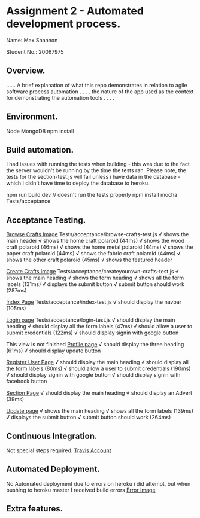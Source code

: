 # Assignment 2 - Automated development process.

Name: Max Shannon

Student No.:  20067975

## Overview.

...... A brief explanation of what this repo demonstrates in relation to agile software process automation . . . . the nature of the app used  as the context for demonstrating the automation tools . . . .


## Environment.

Node
MongoDB
npm install

## Build automation.

I had issues with running the tests when building - this was due to the fact the server wouldn't be running by the time the tests ran.
Please note, the tests for the section-test.js will fail unless i have data in the database - which I didn't have time to deploy the database to heroku.

npm run build:dev // doesn't run the tests properly
npm install
mocha Tests/acceptance

## Acceptance Testing.

[Browse Crafts Image](https://imgur.com/a/JawU8)
Tests/acceptance/browse-crafts-test.js
    √ shows the main header
    √ shows the home craft polaroid (44ms)
    √ shows the wood craft polaroid (46ms)
    √ shows the home metal polaroid (44ms)
    √ shows the paper craft polaroid (44ms)
    √ shows the fabric craft polaroid (44ms)
    √ shows the other craft polaroid (45ms)
    √ shows the featured header

[Create Crafts Image](https://imgur.com/a/XQ7wX)
Tests/acceptance/createyourown-crafts-test.js
    √ shows the main heading
    √ shows the form heading
    √ shows all the form labels (131ms)
    √ displays the submit button
    √ submit button should work (287ms)

[Index Page](https://imgur.com/a/pinxm)
Tests/acceptance/index-test.js
    √ should display the navbar (105ms)

[Login page](https://imgur.com/a/xMa7W)
Tests/acceptance/login-test.js
    √ should display the main heading
    √ should display all the form labels (47ms)
    √ should allow a user to submit credentials (122ms)
    √ should display signin with google button


This view is not finished
[Profile page](https://imgur.com/a/sJgx9)
    √ should display the three heading (61ms)
    √ should display update button

[Register User Page](https://imgur.com/a/88WJc)
    √ should display the main heading
    √ should display all the form labels (80ms)
    √ should allow a user to submit credentials (190ms)
    √ should display signin with google button
    √ should display signin with facebook button

[Section Page](https://imgur.com/a/qrDup)
    √ should display the main heading
    √ should display an Advert (39ms)

[Update page](https://imgur.com/a/STF6g)
    √ shows the main heading
    √ shows all the form labels (139ms)
    √ displays the submit button
    √ submit button should work (264ms)

## Continuous Integration.

Not special steps required.
[Travis Account](https://travis-ci.org/MaximusShannon/CraftWebsite)

## Automated Deployment.
No Automated deployment due to errors on heroku i did attempt, but when pushing to heroku master I received build errors
[Error Image](https://imgur.com/a/fHc45)

## Extra features.
